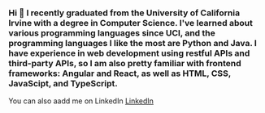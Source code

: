 ### Hi 👋 I recently graduated from the University of California Irvine with a degree in Computer Science. I've learned about various programming languages since UCI, and the programming languages I like the most are Python and Java. I have experience in web development using restful APIs and third-party APIs, so I am also pretty familiar with frontend frameworks: Angular and React, as well as HTML, CSS, JavaScipt, and TypeScript. 

You can also aadd me on LinkedIn [LinkedIn](https://www.linkedin.com/in/dean-yim-18853516a)


<!--  
**deanyim0226/deanyim0226** is a ✨ _special_ ✨ repository because its `README.md` (this file) appears on your GitHub profile.

Here are some ideas to get you started:

- 🔭 I’m currently working on ...
- 🌱 I’m currently learning ...
- 👯 I’m looking to collaborate on ...
- 🤔 I’m looking for help with ...
- 💬 Ask me about ...
- 📫 How to reach me: ...
- 😄 Pronouns: ...
- ⚡ Fun fact: ...
-->
